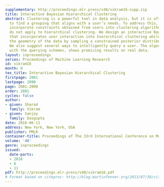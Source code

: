 ```yaml
---
supplementary: http://proceedings.mlr.press/v48/vikram16-supp.zip
title: Interactive Bayesian Hierarchical Clustering
abstract: Clustering is a powerful tool in data analysis, but it is often difficult
  to find a grouping that aligns with a user’s needs. To address this, several methods
  incorporate constraints obtained from users into clustering algorithms, but unfortunately
  do not apply to hierarchical clustering. We design an interactive Bayesian algorithm
  that incorporates user interaction into hierarchical clustering while still utilizing
  the geometry of the data by sampling a constrained posterior distribution over hierarchies.
  We also suggest several ways to intelligently query a user. The algorithm, along
  with the querying schemes, shows promising results on real data.
layout: inproceedings
series: Proceedings of Machine Learning Research
id: vikram16
month: 0
tex_title: Interactive Bayesian Hierarchical Clustering
firstpage: 2081
lastpage: 2090
page: 2081-2090
order: 2081
cycles: false
author:
- given: Sharad
  family: Vikram
- given: Sanjoy
  family: Dasgupta
date: 2016-06-11
address: New York, New York, USA
publisher: PMLR
container-title: Proceedings of The 33rd International Conference on Machine Learning
volume: '48'
genre: inproceedings
issued:
  date-parts:
  - 2016
  - 6
  - 11
pdf: http://proceedings.mlr.press/v48/vikram16.pdf
# Format based on citeproc: http://blog.martinfenner.org/2013/07/30/citeproc-yaml-for-bibliographies/
---
```

